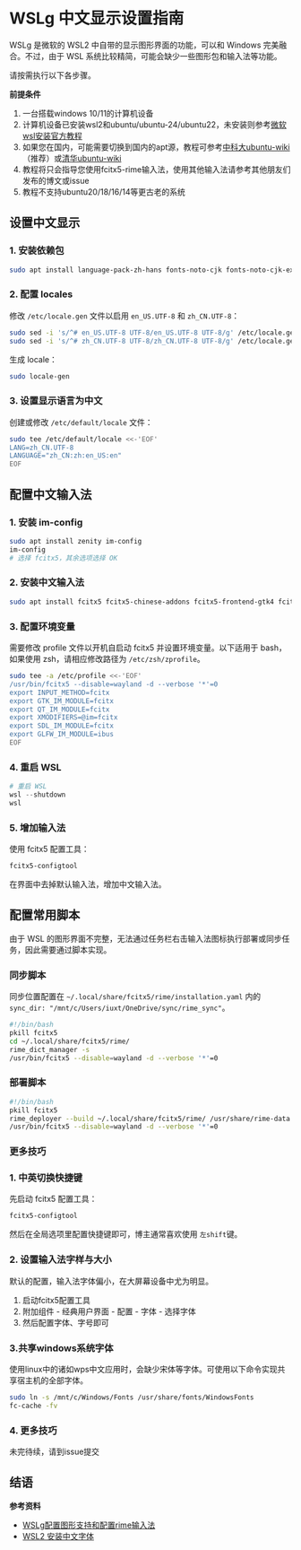 # WSLg 中文显示设置指南

WSLg 是微软的 WSL2 中自带的显示图形界面的功能，可以和 Windows 完美融合。不过，由于 WSL 系统比较精简，可能会缺少一些图形包和输入法等功能。

请按需执行以下各步骤。

**前提条件**

1. 一台搭载windows 10/11的计算机设备
2. 计算机设备已安装wsl2和ubuntu/ubuntu-24/ubuntu22，未安装则参考[微软wsl安装官方教程](https://learn.microsoft.com/zh-cn/windows/wsl/install)
3. 如果您在国内，可能需要切换到国内的apt源，教程可参考[中科大ubuntu-wiki](https://chinanet.mirrors.ustc.edu.cn/help/ubuntu.html)（推荐）或[清华ubuntu-wiki](https://mirror.tuna.tsinghua.edu.cn/help/ubuntu/)
4. 教程将只会指导您使用fcitx5-rime输入法，使用其他输入法请参考其他朋友们发布的博文或issue
5. 教程不支持ubuntu20/18/16/14等更古老的系统

## 设置中文显示

### 1. 安装依赖包

```bash
sudo apt install language-pack-zh-hans fonts-noto-cjk fonts-noto-cjk-extra
```

### 2. 配置 locales

修改 `/etc/locale.gen` 文件以启用 `en_US.UTF-8` 和 `zh_CN.UTF-8`：

```bash
sudo sed -i 's/^# en_US.UTF-8 UTF-8/en_US.UTF-8 UTF-8/g' /etc/locale.gen
sudo sed -i 's/^# zh_CN.UTF-8 UTF-8/zh_CN.UTF-8 UTF-8/g' /etc/locale.gen
```

生成 locale：

```bash
sudo locale-gen
```

### 3. 设置显示语言为中文

创建或修改 `/etc/default/locale` 文件：

```bash
sudo tee /etc/default/locale <<-'EOF'
LANG=zh_CN.UTF-8
LANGUAGE="zh_CN:zh:en_US:en"
EOF
```

## 配置中文输入法

### 1. 安装 im-config

```bash
sudo apt install zenity im-config
im-config
# 选择 fcitx5，其余选项选择 OK
```

### 2. 安装中文输入法

```bash
sudo apt install fcitx5 fcitx5-chinese-addons fcitx5-frontend-gtk4 fcitx5-frontend-gtk3 fcitx5-frontend-gtk2 fcitx5-frontend-qt5 fcitx5-config-qt
```

### 3. 配置环境变量

需要修改 profile 文件以开机自启动 fcitx5 并设置环境变量。以下适用于 bash，如果使用 zsh，请相应修改路径为 `/etc/zsh/zprofile`。

```bash
sudo tee -a /etc/profile <<-'EOF'
/usr/bin/fcitx5 --disable=wayland -d --verbose '*'=0
export INPUT_METHOD=fcitx
export GTK_IM_MODULE=fcitx
export QT_IM_MODULE=fcitx
export XMODIFIERS=@im=fcitx
export SDL_IM_MODULE=fcitx
export GLFW_IM_MODULE=ibus
EOF
```

### 4. 重启 WSL

```powershell
# 重启 WSL
wsl --shutdown
wsl
```

### 5. 增加输入法

使用 fcitx5 配置工具：

```bash
fcitx5-configtool
```

在界面中去掉默认输入法，增加中文输入法。

## 配置常用脚本

由于 WSL 的图形界面不完整，无法通过任务栏右击输入法图标执行部署或同步任务，因此需要通过脚本实现。

### 同步脚本

同步位置配置在 `~/.local/share/fcitx5/rime/installation.yaml` 内的 `sync_dir: "/mnt/c/Users/iuxt/OneDrive/sync/rime_sync"`。

```bash
#!/bin/bash
pkill fcitx5
cd ~/.local/share/fcitx5/rime/
rime_dict_manager -s
/usr/bin/fcitx5 --disable=wayland -d --verbose '*'=0
```

### 部署脚本

```bash
#!/bin/bash
pkill fcitx5
rime_deployer --build ~/.local/share/fcitx5/rime/ /usr/share/rime-data ~/.local/share/fcitx5/rime/build
/usr/bin/fcitx5 --disable=wayland -d --verbose '*'=0
```

### 更多技巧

### 1. 中英切换快捷键

先启动 fcitx5 配置工具：

```bash
fcitx5-configtool
```

然后在全局选项里配置快捷键即可，博主通常喜欢使用 `左shift`键。

### 2. 设置输入法字样与大小

默认的配置，输入法字体偏小，在大屏幕设备中尤为明显。

1. 启动fcitx5配置工具
2. 附加组件 - 经典用户界面 - 配置 - 字体 - 选择字体
3. 然后配置字体、字号即可

### 3.共享windows系统字体

使用linux中的诸如wps中文应用时，会缺少宋体等字体。可使用以下命令实现共享宿主机的全部字体。

```bash
sudo ln -s /mnt/c/Windows/Fonts /usr/share/fonts/WindowsFonts
fc-cache -fv
```

### 4. 更多技巧

未完待续，请到issue提交

## 结语

**参考资料**

* [WSLg配置图形支持和配置rime输入法](https://zahui.fan/posts/81886814/)
* [WSL2 安装中文字体](https://blog.csdn.net/oZuoZuoZuoShi/article/details/118977701)
